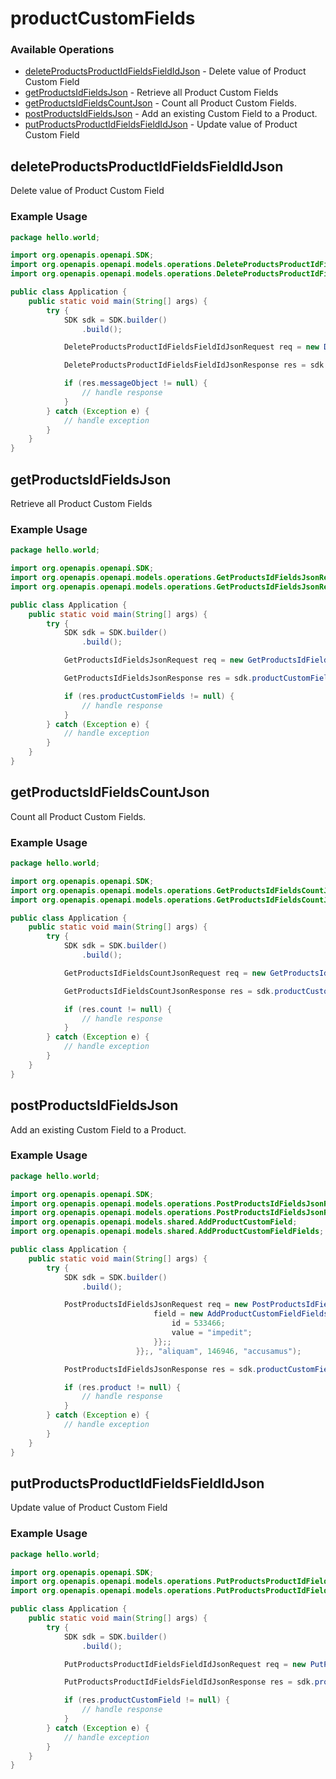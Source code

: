 # productCustomFields

### Available Operations

* [deleteProductsProductIdFieldsFieldIdJson](#deleteproductsproductidfieldsfieldidjson) - Delete value of Product Custom Field
* [getProductsIdFieldsJson](#getproductsidfieldsjson) - Retrieve all Product Custom Fields
* [getProductsIdFieldsCountJson](#getproductsidfieldscountjson) - Count all Product Custom Fields.
* [postProductsIdFieldsJson](#postproductsidfieldsjson) - Add an existing Custom Field to a Product.
* [putProductsProductIdFieldsFieldIdJson](#putproductsproductidfieldsfieldidjson) - Update value of Product Custom Field

## deleteProductsProductIdFieldsFieldIdJson

Delete value of Product Custom Field

### Example Usage

```java
package hello.world;

import org.openapis.openapi.SDK;
import org.openapis.openapi.models.operations.DeleteProductsProductIdFieldsFieldIdJsonRequest;
import org.openapis.openapi.models.operations.DeleteProductsProductIdFieldsFieldIdJsonResponse;

public class Application {
    public static void main(String[] args) {
        try {
            SDK sdk = SDK.builder()
                .build();

            DeleteProductsProductIdFieldsFieldIdJsonRequest req = new DeleteProductsProductIdFieldsFieldIdJsonRequest("quo", 232234, "recusandae", 132487);            

            DeleteProductsProductIdFieldsFieldIdJsonResponse res = sdk.productCustomFields.deleteProductsProductIdFieldsFieldIdJson(req);

            if (res.messageObject != null) {
                // handle response
            }
        } catch (Exception e) {
            // handle exception
        }
    }
}
```

## getProductsIdFieldsJson

Retrieve all Product Custom Fields

### Example Usage

```java
package hello.world;

import org.openapis.openapi.SDK;
import org.openapis.openapi.models.operations.GetProductsIdFieldsJsonRequest;
import org.openapis.openapi.models.operations.GetProductsIdFieldsJsonResponse;

public class Application {
    public static void main(String[] args) {
        try {
            SDK sdk = SDK.builder()
                .build();

            GetProductsIdFieldsJsonRequest req = new GetProductsIdFieldsJsonRequest("minima", 53427, "a");            

            GetProductsIdFieldsJsonResponse res = sdk.productCustomFields.getProductsIdFieldsJson(req);

            if (res.productCustomFields != null) {
                // handle response
            }
        } catch (Exception e) {
            // handle exception
        }
    }
}
```

## getProductsIdFieldsCountJson

Count all Product Custom Fields.

### Example Usage

```java
package hello.world;

import org.openapis.openapi.SDK;
import org.openapis.openapi.models.operations.GetProductsIdFieldsCountJsonRequest;
import org.openapis.openapi.models.operations.GetProductsIdFieldsCountJsonResponse;

public class Application {
    public static void main(String[] args) {
        try {
            SDK sdk = SDK.builder()
                .build();

            GetProductsIdFieldsCountJsonRequest req = new GetProductsIdFieldsCountJsonRequest("libero", 13948, "aut");            

            GetProductsIdFieldsCountJsonResponse res = sdk.productCustomFields.getProductsIdFieldsCountJson(req);

            if (res.count != null) {
                // handle response
            }
        } catch (Exception e) {
            // handle exception
        }
    }
}
```

## postProductsIdFieldsJson

Add an existing Custom Field to a Product.

### Example Usage

```java
package hello.world;

import org.openapis.openapi.SDK;
import org.openapis.openapi.models.operations.PostProductsIdFieldsJsonRequest;
import org.openapis.openapi.models.operations.PostProductsIdFieldsJsonResponse;
import org.openapis.openapi.models.shared.AddProductCustomField;
import org.openapis.openapi.models.shared.AddProductCustomFieldFields;

public class Application {
    public static void main(String[] args) {
        try {
            SDK sdk = SDK.builder()
                .build();

            PostProductsIdFieldsJsonRequest req = new PostProductsIdFieldsJsonRequest(                new AddProductCustomField() {{
                                field = new AddProductCustomFieldFields() {{
                                    id = 533466;
                                    value = "impedit";
                                }};;
                            }};, "aliquam", 146946, "accusamus");            

            PostProductsIdFieldsJsonResponse res = sdk.productCustomFields.postProductsIdFieldsJson(req);

            if (res.product != null) {
                // handle response
            }
        } catch (Exception e) {
            // handle exception
        }
    }
}
```

## putProductsProductIdFieldsFieldIdJson

Update value of Product Custom Field

### Example Usage

```java
package hello.world;

import org.openapis.openapi.SDK;
import org.openapis.openapi.models.operations.PutProductsProductIdFieldsFieldIdJsonRequest;
import org.openapis.openapi.models.operations.PutProductsProductIdFieldsFieldIdJsonResponse;

public class Application {
    public static void main(String[] args) {
        try {
            SDK sdk = SDK.builder()
                .build();

            PutProductsProductIdFieldsFieldIdJsonRequest req = new PutProductsProductIdFieldsFieldIdJsonRequest("inventore", 250622, "et", 677412);            

            PutProductsProductIdFieldsFieldIdJsonResponse res = sdk.productCustomFields.putProductsProductIdFieldsFieldIdJson(req);

            if (res.productCustomField != null) {
                // handle response
            }
        } catch (Exception e) {
            // handle exception
        }
    }
}
```
